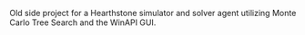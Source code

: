 Old side project for a Hearthstone simulator and solver agent utilizing Monte Carlo Tree Search and the WinAPI GUI.